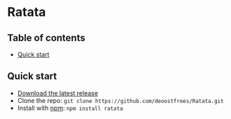 # Ratata

## Table of contents

- [Quick start](#quick-start)

## Quick start

- [Download the latest release](https://github.com/deoostfrees/Ratata/releases)
- Clone the repo: `git clone https://github.com/deoostfrees/Ratata.git`
- Install with [npm](https://www.npmjs.com): `npm install ratata`
